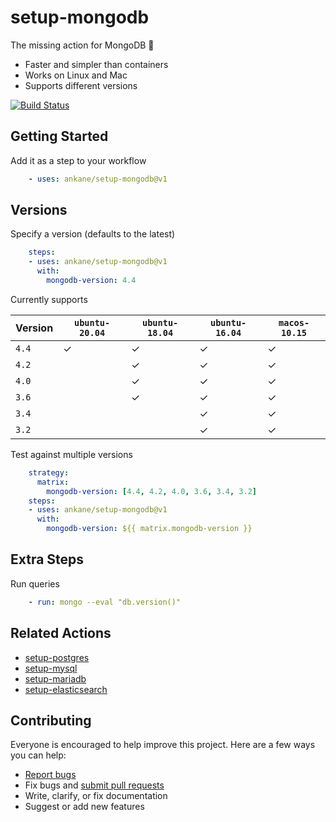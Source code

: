 # setup-mongodb

The missing action for MongoDB :tada:

- Faster and simpler than containers
- Works on Linux and Mac
- Supports different versions

[![Build Status](https://github.com/ankane/setup-mongodb/workflows/build/badge.svg?branch=v1)](https://github.com/ankane/setup-mongodb/actions)

## Getting Started

Add it as a step to your workflow

```yml
    - uses: ankane/setup-mongodb@v1
```

## Versions

Specify a version (defaults to the latest)

```yml
    steps:
    - uses: ankane/setup-mongodb@v1
      with:
        mongodb-version: 4.4
```

Currently supports

Version | `ubuntu-20.04` | `ubuntu-18.04` | `ubuntu-16.04` | `macos-10.15`
--- | --- | --- | --- | ---
`4.4` | ✓ | ✓ | ✓ | ✓
`4.2` | | ✓ | ✓ | ✓
`4.0` | | ✓ | ✓ | ✓
`3.6` | | ✓ | ✓ | ✓
`3.4` | | | ✓ | ✓
`3.2` | | | ✓ | ✓

Test against multiple versions

```yml
    strategy:
      matrix:
        mongodb-version: [4.4, 4.2, 4.0, 3.6, 3.4, 3.2]
    steps:
    - uses: ankane/setup-mongodb@v1
      with:
        mongodb-version: ${{ matrix.mongodb-version }}
```

## Extra Steps

Run queries

```yml
    - run: mongo --eval "db.version()"
```

## Related Actions

- [setup-postgres](https://github.com/ankane/setup-postgres)
- [setup-mysql](https://github.com/ankane/setup-mysql)
- [setup-mariadb](https://github.com/ankane/setup-mariadb)
- [setup-elasticsearch](https://github.com/ankane/setup-elasticsearch)

## Contributing

Everyone is encouraged to help improve this project. Here are a few ways you can help:

- [Report bugs](https://github.com/ankane/setup-mongodb/issues)
- Fix bugs and [submit pull requests](https://github.com/ankane/setup-mongodb/pulls)
- Write, clarify, or fix documentation
- Suggest or add new features

